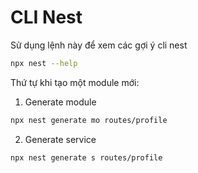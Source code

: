 # CLI Nest

Sử dụng lệnh này để xem các gợi ý cli nest
```bash
npx nest --help
```

Thứ tự khi tạo một module mới:
1. Generate module
```bash
npx nest generate mo routes/profile
```

2. Generate service
```bash
npx nest generate s routes/profile
```




